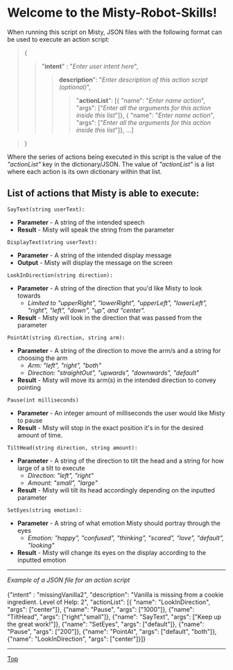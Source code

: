# Welcome to the Misty-Robot-Skills! <a name="top"></a> 

When running this script on Misty, JSON files with the following format can be used to execute an action script:
 
> { 
> > "**intent**" : "_Enter user intent here_",
> > > **description**": "_Enter description of this action script (optional)_", 
> > > > "**actionList**": [{ "name": "_Enter name action_", "args": ["_Enter all the arguments for this action inside this list_"]}, { "name": "_Enter name action_", "args": ["_Enter all the arguments for this action inside this list_"]}, ...]

> }

Where the series of actions being executed in this script is the value of the _"actionList"_ key in the dictionary/JSON. The value of _"actionList"_ is a list where each action is its own dictionary within that list.

## List of actions that Misty is able to execute: 

`SayText(string userText):`
* **Parameter** - A string of the intended speech
* **Result** - Misty will speak the string from the parameter

`DisplayText(string userText):`
* **Parameter** - A string of the intended display message
* **Output** - Misty will display the message on the screen

`LookInDirection(string direction):`
* **Parameter** - A string of the direction that you'd like Misty to look towards <br /> 
     * _Limited to "upperRight", "lowerRight", "upperLeft", "lowerLeft", "right", "left", "down", "up", and "center"._
* **Result** - Misty will look in the direction that was passed from the parameter

`PointAt(string direction, string arm):`
* **Parameter** - A string of the direction to move the arm/s  and a string for choosing the arm <br/> 
    * _Arm: "left", "right", "both"_ <br /> 
    * _Direction: "straightOut", "upwards", "downwards", "default"_
* **Result** - Misty will move its arm(s) in the intended direction to convey pointing

`Pause(int milliseconds)`
* **Parameter** - An integer amount of milliseconds the user would like Misty to pause
* **Result** - Misty will stop in the exact position it's in for the desired amount of time.

`TiltHead(string direction, string amount):`
* **Parameter** - 
A string of the direction to tilt the head and a string for how large of a tilt to execute <br/> 
    * _Direction: "left", "right"_ <br/>
    * _Amount: "small", "large"_
* **Result** - Misty will tilt its head accordingly depending on the inputted parameter

`SetEyes(string emotion):`
* **Parameter** - A string of what emotion Misty should portray through the eyes <br/>
    * _Emotion: "happy", "confused", "thinking", "scared", "love", "default", "looking"_
* **Result** - Misty will change its eyes on the display according to the inputted emotion

***
_Example of a JSON file for an action script_ <br />  <br />
{"intent" : "missingVanilla2", "description": "Vanilla is missing from a cookie ingredient. Level of Help: 2", "actionList": [{ "name": "LookInDirection", "args": ["center"]}, {"name": "Pause", "args": ["1000"]}, {"name": "TiltHead", "args": ["right","small"]}, {"name": "SayText", "args": ["Keep up the great work!"]}, {"name": "SetEyes", "args": ["default"]}, {"name": "Pause", "args": ["200"]}, {"name": "PointAt", "args": ["default", "both"]}, {"name": "LookInDirection", "args": ["center"]}]}
***

[Top](#top)
          <a name="top"></a> 
